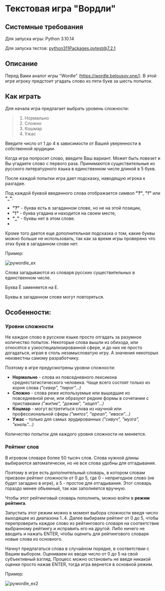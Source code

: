 # Текстовая игра "Вордли"

## Системные требования

Для запуска игры:
    Python 3.10.14

Для запуска тестов:
    python311Packages.pytest@7.2.1


## Описание


Перед Вами аналог игры "Wordle" (https://wordle.belousov.one/).
В этой игре игроку предстоит угадать слово из пяти букв за шесть попыток.

## Как играть

Для начала игра предлагает выбрать уровень сложности:

>1. Нормально
>2. Сложно
>3. Кошмар
>4. Ужас


Введите число от 1 до 4 в зависимости от Вашей уверенности в собственной эрудиции.


Когда игра попросит слово, введите Ваш вариант. Может быть повезет и Вы угадаете слово с первого раза. Принимаются существительные из русского литературного языка в единственном числе длиной в 5 букв.


После каждой попытки игра дает подсказку, наводящую игрока к разгадке.

Под каждой буквой введенного слова отображается символ __"?"__, __"!"__ или __"_"__:
- __"?"__ - буква есть в загаданном слове, но не на этой позиции,
- __"!"__ - буква угадана и находится на своем месте,
- __"_"__ - буквы нет в этом слове.
- 
Кроме того дается еще дополнительная подсказка о том, какие буквы можно больше не использовать, так как за время игры проверено что этих букв в загаданном слове нет.

Пример:

![pywordle_ex](https://github.com/PyDevIll/pyWordle/assets/169006885/e477f0a9-0b2b-46a6-9f34-525676ef656f)

Слова загадываются из словаря русских существительных в единственном числе.

Буква Ё заменяется на Е.

Буквы в загаданном слове могут повторяться.



## Особенности:

### Уровни сложности

Не каждое слово в русском языке просто отгадать за разумное количество попыток. Некоторые слова вышли из обихода, или относятся к узкоспециализированной сфере, и до них не просто догадаться, играя в столь незамысловатую игру. А значения некоторых неизвестны самому разработчику.

Поэтому в игре предусмотрены уровни сложности:
 - __Нормально__ - слова из повседневного лексикона среднестатистического человека. Чаще всего состоят только из корня слова _("север", "пирог"...)_
 - __Сложно__ - слова реже используемые или вышедшие из повседневной речи, или образуют редкие формы в сочетании с приставками _("житие", "дожим", "зацеп"...)_
 - __Кошмар__ - могут встретиться слова из научной или профессиональной сферы _("митоз", "ареал", "иваси"...)_
 - __Ужас__ - только для самых эрудированных _("сивуч", "музга", "кнель"...)_

Количество попыток для каждого уровня сложности не меняется.

### Рейтинг слов

В игровом словаре более 50 тысяч слов. Слова нужной длины выбираются автоматически, но не все слова удобны для отгадывания.

Поэтому в игре есть дополнительный словарь, в котором словам присвоен рейтинг сложности от 0 до 5, где 0 - непригодное слово (не будет загадано в игре), а 5 - простое для отгадывания.
Этот словарь гораздо менее объемный, так как заполняется вручную.

Чтобы этот рейтинговый словарь пополнить, можно войти в __режим рейтинга__.

Запустить этот режим можно в момент выбора сложности введя число выходящее из диапазона 1..4. Далее выбираем рейтинг от 0 до 5, чтобы перепроверить каждое слово из рейтингового словаря на соответствие выбранному рейтингу и исправить его на другой.
Либо ничего не вводить и нажать ENTER, чтобы оценить для рейтингового словаря новые слова из основного.

Начнут предлагаться слова в случайном порядке, в соответствии с Вашим выбором. Оцениваем их вводя число от 0 до 5 на свой субъективный взгляд. Процесс можно остановить не введя никакой оценки просто нажав ENTER, тогда игра вернется в основной режим.

Пример:

![pywordle_ex2](https://github.com/PyDevIll/pyWordle/assets/169006885/b203627b-f383-45ef-a4d0-1334664ffe52)



